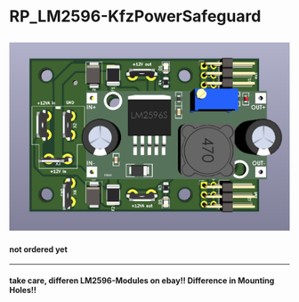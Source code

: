 # RP_LM2596-KfzPowerSafeguard
![Pic of Module](https://github.com/rapola/RP_LM2596-KfzPowerSafeguard/blob/main/V1.0/Pics/RP_LM2596-KfzPowerSafeguard_a.png "Module")
<br>
---
#### not ordered yet
---
#### take care, differen LM2596-Modules on ebay!! Difference in Mounting Holes!!

